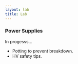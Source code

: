 ```yaml
---
layout: lab
title: Lab
---
```


### Power Supplies

<div class="alert alert-danger">In progesss...</div>

- Potting to prevent breakdown.
- HV safety tips.
